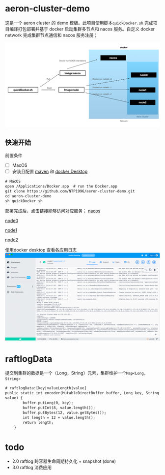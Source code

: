 # aeron-cluster-demo
这是一个 aeron cluster 的 demo 模版。此项目使用脚本`quickDocker.sh` 完成项目编译打包部署并基于 docker 启动集群多节点和 nacos 服务。自定义 docker network 完成集群节点通信和 nacos 服务注册；

![img_1.png](img_1.png)
## 快速开始
前置条件
- [ ] MacOS
- [ ] 安装且配置 [maven](https://maven.apache.org/) 和 [docker Desktop](https://www.docker.com/)
```
# MacOS
open /Applications/Docker.app  # run the Docker.app
git clone https://github.com/NTP1996/aeron-cluster-demo.git
cd aeron-cluster-demo
sh quickDocker.sh
```
部署完成后，点击链接能够访问对应服务；
[nacos](http://localhost:8848/nacos/#/serviceManagement?dataId=&group=&appName=&namespace=&pageSize=&pageNo=&namespaceShowName=public)

[node0](http://localhost:8080/)

[node1](http://localhost:8081/)

[node2](http://localhost:8082/)

使用docker desktop 查看各应用日志
![img.png](img.png)
# raftlogData
提交到集群的数据是一个（Long，String）元素，集群维护一个`Map<Long, String>`

```
# raftlogData:[key|valueLength|value]
public static int encoder(MutableDirectBuffer buffer, Long key, String value) {
        buffer.putLong(0, key);
        buffer.putInt(8, value.length());
        buffer.putBytes(12, value.getBytes());
        int length = 12 + value.length();
        return length;
    }
```
# todo
- 2.0 raftlog 跨容器生命周期持久化 + snapshot (done)
- 3.0 raftlog 消费应用
